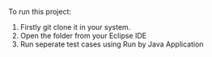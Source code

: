 To run this project:
1. Firstly git clone it in your system.
2. Open the folder from your Eclipse IDE
3. Run seperate test cases using Run by Java Application
   
